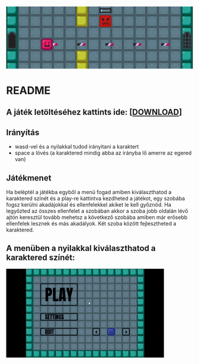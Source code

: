 ![header_img](https://raw.githubusercontent.com/MateGames/MyEpamGame2/main/header.png)

# **README**

## A játék letöltéséhez kattints ide: [**[DOWNLOAD](https://github.com/MateGames/MyEpamGame2/releases/latest)**]

## Irányítás
- wasd-vel és a nyilakkal tudod irányitani a karaktert
- space a lövés (a karaktered mindig abba az irányba lő amerre az egered van)

## Játékmenet
Ha beléptél a játékba egyből a menü fogad amiben kiválaszthatod a karaktered színét és a play-re kattintva kezdheted a játékot, egy szobába fogsz kerülni akadájokkal és ellenfelekkel akiket le kell győznöd. Ha legyőzted az összes ellenfelet a szobában akkor a szoba jobb oldalán lévő ajtón keresztül tovább mehetsz a következő szobába amiben már erősebb ellenfelek lesznek és más akadályok. Két szoba között fejlesztheted a karaktered.

## A menüben a nyilakkal kiválaszthatod a karaktered színét:
![color_ch_gif](https://raw.githubusercontent.com/MateGames/MyEpamGame2/main/play_alap.gif)
